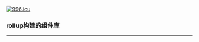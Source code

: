 [![996.icu](https://img.shields.io/badge/link-996.icu-red.svg)](https://996.icu)
### rollup构建的组件库

---
